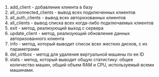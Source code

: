 1) add_client - добавление клиента в базу
2) all_connected_clients - вывод всех подключенных клиентов
3) all_auth_clients - вывод всех авторизованных клиентов
4) all_clients - вывод списка всех когда-либо подключаемых клиентов
5) exit - метод, реализующий выход с сервера
6) update_client - метод, реализующий обновление данных  авторизованного клиента
7) info - метод, который выводит список всех жестких дисков, с их параметрами
8) del_virtbox - метод для удаления виртуальной машины по ее ID
9) stats - метод, который выводит общую статистику: общее количество машин, общий объем RAM и CPU, используемый всеми машинами.
